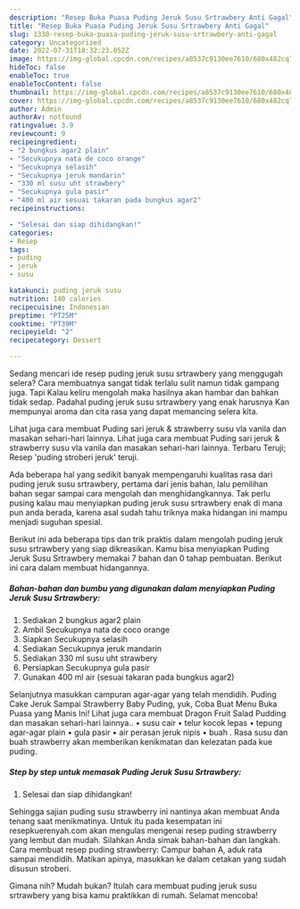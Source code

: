 ```yaml
---
description: "Resep Buka Puasa Puding Jeruk Susu Srtrawbery Anti Gagal"
title: "Resep Buka Puasa Puding Jeruk Susu Srtrawbery Anti Gagal"
slug: 1330-resep-buka-puasa-puding-jeruk-susu-srtrawbery-anti-gagal
category: Uncategorized
date: 2022-07-31T10:32:23.052Z
image: https://img-global.cpcdn.com/recipes/a8537c9130ee7610/680x482cq70/puding-jeruk-susu-srtrawbery-foto-resep-utama.jpg
hideToc: false
enableToc: true
enableTocContent: false
thumbnail: https://img-global.cpcdn.com/recipes/a8537c9130ee7610/680x482cq70/puding-jeruk-susu-srtrawbery-foto-resep-utama.jpg
cover: https://img-global.cpcdn.com/recipes/a8537c9130ee7610/680x482cq70/puding-jeruk-susu-srtrawbery-foto-resep-utama.jpg
author: Admin
authorAv: notfound
ratingvalue: 3.9
reviewcount: 9
recipeingredient:
- "2 bungkus agar2 plain"
- "Secukupnya nata de coco orange"
- "Secukupnya selasih"
- "Secukupnya jeruk mandarin"
- "330 ml susu uht strawbery"
- "Secukupnya gula pasir"
- "400 ml air sesuai takaran pada bungkus agar2"
recipeinstructions:

- "Selesai dan siap dihidangkan!"
categories:
- Resep
tags:
- puding
- jeruk
- susu

katakunci: puding jeruk susu 
nutrition: 140 calories
recipecuisine: Indonesian
preptime: "PT25M"
cooktime: "PT39M"
recipeyield: "2"
recipecategory: Dessert

---
```



Sedang mencari ide resep puding jeruk susu srtrawbery yang menggugah selera? Cara membuatnya sangat tidak terlalu sulit namun tidak gampang juga. Tapi Kalau keliru mengolah maka hasilnya akan hambar dan bahkan tidak sedap. Padahal puding jeruk susu srtrawbery yang enak harusnya Kan mempunyai aroma dan cita rasa yang dapat memancing selera kita.


Lihat juga cara membuat Puding sari jeruk &amp; strawberry susu vla vanila dan masakan sehari-hari lainnya. Lihat juga cara membuat Puding sari jeruk &amp; strawberry susu vla vanila dan masakan sehari-hari lainnya. Terbaru Teruji; Resep &#39;puding stroberi jeruk&#39; teruji.

Ada beberapa hal yang sedikit banyak mempengaruhi kualitas rasa dari puding jeruk susu srtrawbery, pertama dari jenis bahan, lalu pemilihan bahan segar sampai cara mengolah dan menghidangkannya. Tak perlu pusing kalau mau menyiapkan puding jeruk susu srtrawbery enak di mana pun anda berada, karena asal sudah tahu triknya maka hidangan ini mampu menjadi suguhan spesial.


Berikut ini ada beberapa tips dan trik praktis dalam mengolah puding jeruk susu srtrawbery yang siap dikreasikan. Kamu bisa menyiapkan Puding Jeruk Susu Srtrawbery memakai 7 bahan dan 0 tahap pembuatan. Berikut ini cara dalam membuat hidangannya.

<!--inarticleads1-->

##### Bahan-bahan dan bumbu yang digunakan dalam menyiapkan Puding Jeruk Susu Srtrawbery:

1. Sediakan 2 bungkus agar2 plain
1. Ambil Secukupnya nata de coco orange
1. Siapkan Secukupnya selasih
1. Sediakan Secukupnya jeruk mandarin
1. Sediakan 330 ml susu uht strawbery
1. Persiapkan Secukupnya gula pasir
1. Gunakan 400 ml air (sesuai takaran pada bungkus agar2)


Selanjutnya masukkan campuran agar-agar yang telah mendidih. Puding Cake Jeruk Sampai Strawberry Baby Puding, yuk, Coba Buat Menu Buka Puasa yang Manis Ini! Lihat juga cara membuat Dragon Fruit Salad Pudding dan masakan sehari-hari lainnya.. • susu cair • telur kocok lepas • tepung agar-agar plain • gula pasir • air perasan jeruk nipis • buah . Rasa susu dan buah strawberry akan memberikan kenikmatan dan kelezatan pada kue puding. 

<!--inarticleads2-->

##### Step by step untuk memasak Puding Jeruk Susu Srtrawbery:


1. Selesai dan siap dihidangkan!

Sehingga sajian puding susu strawberry ini nantinya akan membuat Anda tenang saat menikmatinya. Untuk itu pada kesempatan ini resepkuerenyah.com akan mengulas mengenai resep puding strawberry yang lembut dan mudah. Silahkan Anda simak bahan-bahan dan langkah. Cara membuat resep puding strawberry: Campur bahan A, aduk rata sampai mendidih. Matikan apinya, masukkan ke dalam cetakan yang sudah disusun stroberi. 

Gimana nih? Mudah bukan? Itulah cara membuat puding jeruk susu srtrawbery yang bisa kamu praktikkan di rumah. Selamat mencoba!
